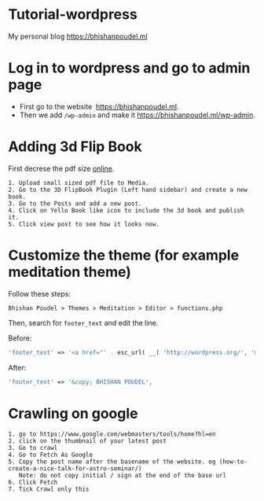 # Tutorial-wordpress
My personal blog https://bhishanpoudel.ml 

# Log in to wordpress and go to admin page
- First go to the website  https://bhishanpoudel.ml.
- Then we add `/wp-admin` and make it https://bhishanpoudel.ml/wp-admin.

# Adding 3d Flip Book
First decrese the pdf size [online](https://www.ilovepdf.com/compress_pdf).
```
1. Upload small sized pdf file to Media.
2. Go to the 3D FlipBook Plugin (Left hand sidebar) and create a new book.
3. Go to the Posts and add a new post.
4. Click on Yello Book like icon to include the 3d book and publish it.
5. Click view post to see how it looks now.
```

# Customize the theme (for example meditation theme)
Follow these steps:  

  `Bhishan Poudel > Themes > Meditation > Editor > functions.php` 
  
  Then, search for `footer_text` and edit the line.
 
 Before:

```php
'footer_text' => '<a href="' . esc_url( __( 'http://wordpress.org/', 'meditation' ) ) . '">' . __( 'Powered by WordPress', 'meditation' ). '</a> | ' . __( 'theme ', 'meditation' ) . '<a href="' .  esc_url( __( 'https://visualpharm.com/wpblogs/themes/theme/meditation/', 'meditation') ) . '">Meditation</a>',

```
After:
 ```php
 'footer_text' => '&copy; BHISHAN POUDEL',
 ```
 
 
# Crawling on google
```
1. go to https://www.google.com/webmasters/tools/home?hl=en
2. click on the thumbnail of your latest post
3. Go to crawl
4. Go to Fetch As Google
5. Copy the post name after the basename of the website. eg (how-to-create-a-nice-talk-for-astro-seminar/)
   Note: do not copy initial / sign at the end of the base url
6. Click Fetch
7. Tick Crawl only this
```
